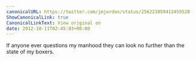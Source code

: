 ```yaml
---
canonicalURL: https://twitter.com/jmjordan/status/256223859412459520
ShowCanonicalLink: true
CanonicalLinkText: View original on
date: 2012-10-11T02:45:03+00:00
---
```

If anyone ever questions my manhood they can look no further than the state of my boxers.